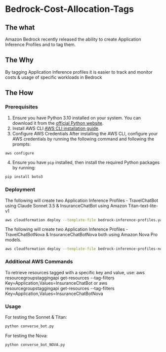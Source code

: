 # Bedrock-Cost-Allocation-Tags

## The what
Amazon Bedrock recently released the ability to create Application Inference Profiles and to tag them.

## The Why
By tagging Application Inference profiles it is easier to track and monitor costs & usage of specific workloads in Bedrock

## The How

### Prerequisites

1. Ensure you have Python 3.10 installed on your system. You can download it from the [official Python website](https://www.python.org/downloads/).
2. Install AWS CLI [AWS CLI installation guide](https://docs.aws.amazon.com/cli/latest/userguide/getting-started-install.html).
3. Configure AWS Credentials
After installing the AWS CLI, configure your AWS credentials by running the following command and following the prompts:

```bash
aws configure
```
4. Ensure you have `pip` installed, then install the required Python packages by running:

```bash
pip install boto3
```
### Deployment

The following will create two Application Inference Profiles - TravelChatBot using Claude Sonnet 3.5 & InsuranceChatBot using Amazon Titan-text-lite-v1
```bash
aws cloudformation deploy --template-file bedrock-inference-profiles.yaml --stack-name BedrockChatBots
```

The following will create two Application Inference Profiles - TravelChatBotNova & InsuranceChatBotNova both using Amazon Nova Pro models.
```bash
aws cloudformation deploy --template-file bedrock-inference-profiles-nova.yaml --stack-name BedrockChatBotsNova
```

### Additional AWS Commands

To retrieve resources tagged with a specific key and value, use:
aws resourcegroupstaggingapi get-resources --tag-filters Key=Application,Values=InsuranceChatBot
or
aws resourcegroupstaggingapi get-resources --tag-filters Key=Application,Values=InsuranceChatBotNova

### Usage
For testing the Sonnet & Titan:

```bash
python converse_bot.py
```
For testing the Nova:

```bash
python converse_bot_NOVA.py 
```
